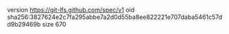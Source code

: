 version https://git-lfs.github.com/spec/v1
oid sha256:3827624e2c7fa295abbe7a2d0d55ba8ee822221e707daba5461c57dd9b29469b
size 670
